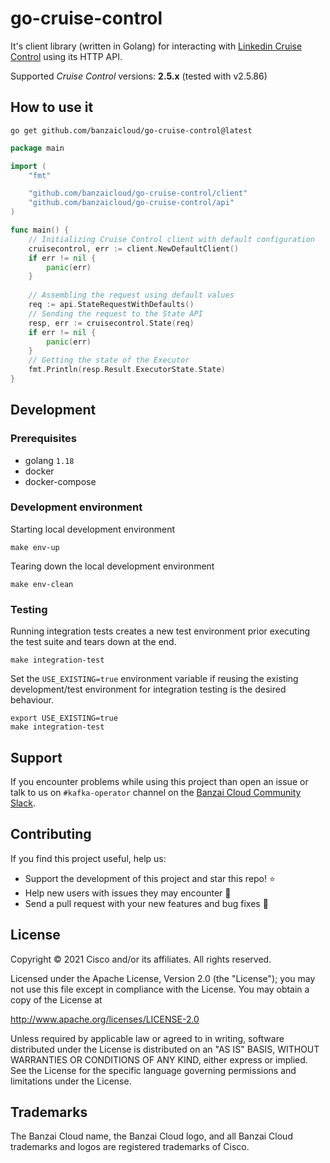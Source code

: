 # go-cruise-control

It's client library (written in Golang) for interacting with
[Linkedin Cruise Control](https://github.com/linkedin/cruise-control) using its HTTP API.

Supported _Cruise Control_ versions: **2.5.x** (tested with v2.5.86)

## How to use it

```shell
go get github.com/banzaicloud/go-cruise-control@latest
```

```go
package main

import (
	"fmt"

	"github.com/banzaicloud/go-cruise-control/client"
	"github.com/banzaicloud/go-cruise-control/api"
)

func main() {
    // Initializing Cruise Control client with default configuration
    cruisecontrol, err := client.NewDefaultClient()
    if err != nil {
        panic(err)
    }
    
    // Assembling the request using default values
    req := api.StateRequestWithDefaults()
    // Sending the request to the State API
    resp, err := cruisecontrol.State(req)
    if err != nil {
        panic(err)
    }
    // Getting the state of the Executor
    fmt.Println(resp.Result.ExecutorState.State)
}
```

## Development

### Prerequisites

* golang `1.18`
* docker
* docker-compose

### Development environment

Starting local development environment

```shell
make env-up
```

Tearing down the local development environment

```shell
make env-clean
```

### Testing

Running integration tests creates a new test environment prior executing the test suite and tears down at the end.

```shell
make integration-test
```

Set the `USE_EXISTING=true` environment variable if reusing the existing development/test environment
for integration testing is the desired behaviour.

```shell
export USE_EXISTING=true
make integration-test
```

## Support

If you encounter problems while using this project than open an issue or talk to us
on `#kafka-operator` channel on the [Banzai Cloud Community Slack](http://community-banzaicloud.slack.com).

## Contributing

If you find this project useful, help us:

* Support the development of this project and star this repo! ⭐
* Help new users with issues they may encounter 💪
* Send a pull request with your new features and bug fixes 🚀

## License

Copyright © 2021 Cisco and/or its affiliates. All rights reserved.

Licensed under the Apache License, Version 2.0 (the "License"); you may not use this file except in compliance with the License.
You may obtain a copy of the License at

http://www.apache.org/licenses/LICENSE-2.0

Unless required by applicable law or agreed to in writing, software distributed under the License is distributed on an "AS IS" BASIS,
WITHOUT WARRANTIES OR CONDITIONS OF ANY KIND, either express or implied.
See the License for the specific language governing permissions and limitations under the License.

## Trademarks

The Banzai Cloud name, the Banzai Cloud logo, and all Banzai Cloud trademarks and logos are registered trademarks of Cisco.
